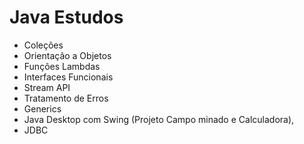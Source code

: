 # Java Estudos

- Coleções
- Orientação a Objetos
- Funções Lambdas
- Interfaces Funcionais
- Stream API
- Tratamento de Erros
- Generics
- Java Desktop com Swing (Projeto Campo minado e Calculadora),
- JDBC
